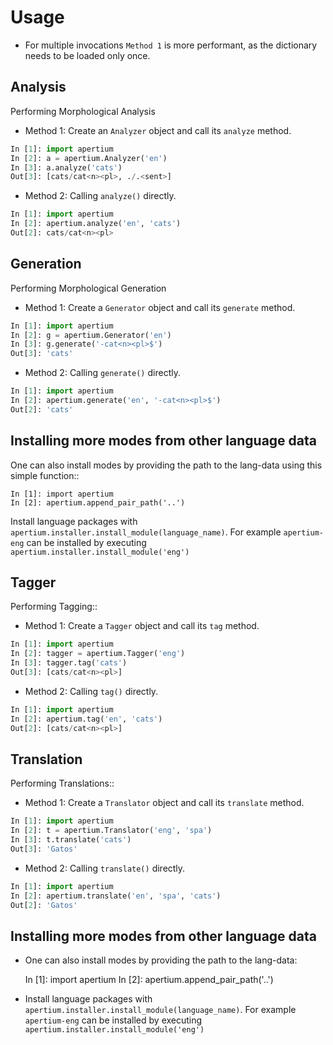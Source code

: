 Usage
=====

- For multiple invocations `Method 1` is more performant, as the dictionary needs to be loaded only once.

Analysis
--------

Performing Morphological Analysis

- Method 1: Create an `Analyzer` object and call its `analyze` method.

```python
In [1]: import apertium
In [2]: a = apertium.Analyzer('en')
In [3]: a.analyze('cats')
Out[3]: [cats/cat<n><pl>, ./.<sent>]
```

- Method 2: Calling `analyze()` directly.

```python
In [1]: import apertium
In [2]: apertium.analyze('en', 'cats')
Out[2]: cats/cat<n><pl>
```

Generation
----------

Performing Morphological Generation

- Method 1:  Create a `Generator` object and call its `generate` method.

```python
In [1]: import apertium
In [2]: g = apertium.Generator('en')
In [3]: g.generate('-cat<n><pl>$')
Out[3]: 'cats'
```

- Method 2: Calling `generate()` directly.

```python
In [1]: import apertium
In [2]: apertium.generate('en', '-cat<n><pl>$')
Out[2]: 'cats'
```

Installing more modes from other language data
----------------------------------------------

One can also install modes by providing the path to the lang-data using this simple function::

    In [1]: import apertium
    In [2]: apertium.append_pair_path('..')

Install language packages with `apertium.installer.install_module(language_name)`. For example `apertium-eng` can be installed by executing `apertium.installer.install_module('eng')`

Tagger
------

Performing Tagging::

- Method 1:  Create a `Tagger` object and call its `tag` method.

```python
In [1]: import apertium
In [2]: tagger = apertium.Tagger('eng')
In [3]: tagger.tag('cats')
Out[3]: [cats/cat<n><pl>]
```

- Method 2: Calling `tag()` directly.

```python
In [1]: import apertium
In [2]: apertium.tag('en', 'cats')
Out[2]: [cats/cat<n><pl>]
```

Translation
-----------

Performing Translations::

- Method 1:  Create a `Translator` object and call its `translate` method.

```python
In [1]: import apertium
In [2]: t = apertium.Translator('eng', 'spa')
In [3]: t.translate('cats')
Out[3]: 'Gatos'
```

- Method 2: Calling `translate()` directly.

```python
In [1]: import apertium
In [2]: apertium.translate('en', 'spa', 'cats')
Out[2]: 'Gatos'
```

Installing more modes from other language data
----------------------------------------------

  - One can also install modes by providing the path to the lang-data:

    In [1]: import apertium
    In [2]: apertium.append_pair_path('..')

  - Install language packages with `apertium.installer.install_module(language_name)`. For example `apertium-eng` can be installed by executing `apertium.installer.install_module('eng')`
